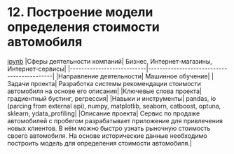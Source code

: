 # 12. Построение модели определения стоимости автомобиля
[ipynb](https://github.com/AlexKretov/Portfolio/blob/152ba331bfcebeb1a0be607aaa5ec32c0dc22494/CarPricing/car_price_predict.ipynb)
|Сферы деятельности компаний| Бизнес, Интернет-магазины, Интернет-сервисы|
|---------------------------|--------------------------------------------|
|Направление деятельности| Машинное обучение|
|Задачи проекта| Разработка системы рекомендации стоимости автомобиля на основе его описания|
|Ключевые слова проекта| градиентный бустинг, регрессия|
|Навыки и инструменты| pandas, io (parcing from external api), numpy, matplotlib, seaborn, catboost, optuna, sklearn, ydata_profiling|
|Описание проекта| Сервис по продаже автомобилей с пробегом  разрабатывает приложение для привлечения новых клиентов. В нём можно быстро узнать рыночную стоимость своего автомобиля. На основе исторические данные необходимо построить модель для определения стоимости автомобиля.|
